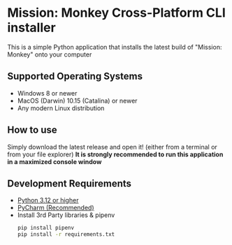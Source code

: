 # Mission: Monkey Cross-Platform CLI installer

This is a simple Python application that installs the latest build of "Mission: Monkey" onto your computer

## Supported Operating Systems
- Windows 8 or newer
- MacOS (Darwin) 10.15 (Catalina) or newer
- Any modern Linux distribution

## How to use
Simply download the latest release and open it! (either from a terminal or from your file explorer)
**It is strongly recommended to run this application in a maximized console window**

## Development Requirements
- [Python 3.12 or higher](https://www.python.org/downloads/)
- [PyCharm (Recommended)](https://www.jetbrains.com/pycharm/)
- Install 3rd Party libraries & pipenv
    ```sh
    pip install pipenv
    pip install -r requirements.txt
    ```

